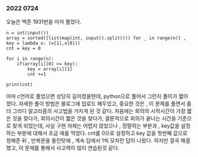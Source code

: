 ### 2022 0724

오늘은 백준 1931번을 마저 풀었다.
```
n = int(input())
array = sorted([list(map(int, input().split())) for _ in range(n)] , key = lambda x: (x[1],x[0]))
cnt = key = 0

for i in range(n):
    if(array[i][0] >= key):
        key = array[i][1]
        cnt +=1

print(cnt)
```
아마 c언어로 풀었으면 상당히 길어졌을텐데, python으로 풀어서 그런지 풀이가 짧아졌다.
자세한 풀이 방법은 블로그에 업로드 해두었고,
중요한 것은 , 이 문제를 풀면서 좀더 그리디 알고리즘의 사고법을 가지게 된 것 같다.
처음에는 회의의 시작시간이 가장 짧은 것을 찾다가,
회의시간이 짧은 것을 찾다가, 결론적으로 회의가 끝나는 시간을 기준으로 찾게 되었는데,
사실 구현 자체는 어렵지 않았으나 , 정렬하는 부분과 , key값을 설정하는 부분에 대해서 조금 애를 먹었다.
cnt를 0으로 설정하고  key 값을 첫번째 값으로 정해준 뒤 , 반복문을 돌린탓에 , 계속 답에서 1씩 모자란 답이 나왔다.
하지만 결국 해결했고, 이 문제를 통해서 사고력이 많이 연습된것 같다.
